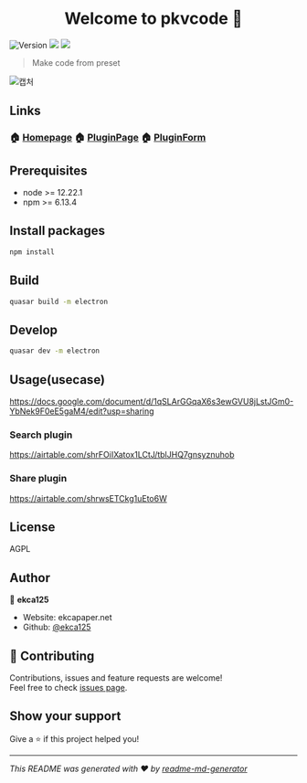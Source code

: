 <h1 align="center">Welcome to pkvcode 👋</h1>
<p>
  <img alt="Version" src="https://img.shields.io/badge/version-2.5.0-blue.svg?cacheSeconds=2592000" />
  <img src="https://img.shields.io/badge/node-%3E%3D%2012.22.1-blue.svg" />
  <img src="https://img.shields.io/badge/npm-%3E%3D%206.13.4-blue.svg" />
</p>

> Make code from preset

![캡처](https://user-images.githubusercontent.com/63381869/141642814-6a04730a-f0fd-4e86-af35-6f19874ac101.PNG)


## Links

### 🏠 [Homepage](https://github.com/ekca125/pkvcode) 🏠 [PluginPage](https://airtable.com/shrFOiIXatox1LCtJ) 🏠 [PluginForm](https://airtable.com/shrwsETCkg1uEto6W)

## Prerequisites

- node >= 12.22.1
- npm >= 6.13.4

## Install packages

```sh
npm install
```

## Build

```sh
quasar build -m electron
```

## Develop

```sh
quasar dev -m electron
```

## Usage(usecase)
https://docs.google.com/document/d/1qSLArGGqaX6s3ewGVU8jLstJGm0-YbNek9F0eE5gaM4/edit?usp=sharing

### Search plugin
https://airtable.com/shrFOiIXatox1LCtJ/tblJHQ7gnsyznuhob

### Share plugin
https://airtable.com/shrwsETCkg1uEto6W

## License

AGPL

## Author

👤 **ekca125**

* Website: ekcapaper.net
* Github: [@ekca125](https://github.com/ekca125)

## 🤝 Contributing

Contributions, issues and feature requests are welcome!<br />Feel free to check [issues page](https://github.com/ekca125/pkvcode/issues). 

## Show your support

Give a ⭐️ if this project helped you!

***
_This README was generated with ❤️ by [readme-md-generator](https://github.com/kefranabg/readme-md-generator)_
